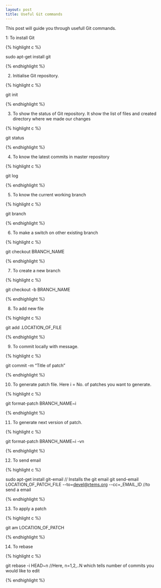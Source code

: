 ```yaml
---
layout: post
title: Useful Git commands 
---
```


This post will guide you through usefull Git commands.

1: To install Git

{% highlight c %}

sudo apt-get install git

{% endhighlight %}

2. Initialise Git repository.

{% highlight c %}

git init

{% endhighlight %}

3. To show the status of Git repository. It show the list of files and created directory where we made our changes

{% highlight c %}

git status

{% endhighlight %}

4. To know the latest commits in master repository

{% highlight c %}

git log

{% endhighlight %}

5. To know the current working branch

{% highlight c %}

git branch

{% endhighlight %}

6. To make a switch on other existing branch

{% highlight c %}

git checkout BRANCH_NAME

{% endhighlight %}

7. To create a new branch

{% highlight c %}

git checkout -b BRANCH_NAME

{% endhighlight %}

8. To add new file

{% highlight c %}

git add .LOCATION_OF_FILE 

{% endhighlight %}

9. To commit locally with message.

{% highlight c %}

git commit -m “Title of patch”

{% endhighlight %}

10. To generate patch file. Here i = No. of patches you want to generate.

{% highlight c %}

git format-patch BRANCH_NAME~i

{% endhighlight %}

11. To generate next version of patch.

{% highlight c %}

git format-patch BRANCH_NAME~i -vn

{% endhighlight %}

12. To send email

{% highlight c %}

sudo apt-get install git-email // Installs the git email
git send-email LOCATION_OF_PATCH_FILE --to=devel@rtems.org --cc=_EMAIL_ID //to send a email

{% endhighlight %}

13. To apply a patch

{% highlight c %}

git am LOCATION_OF_PATCH

{% endhighlight %}

14. To rebase

{% highlight c %}

git rebase -i HEAD~n //Here, n=1,2,..N which tells number of commits you would like to edit

{% endhighlight %}
